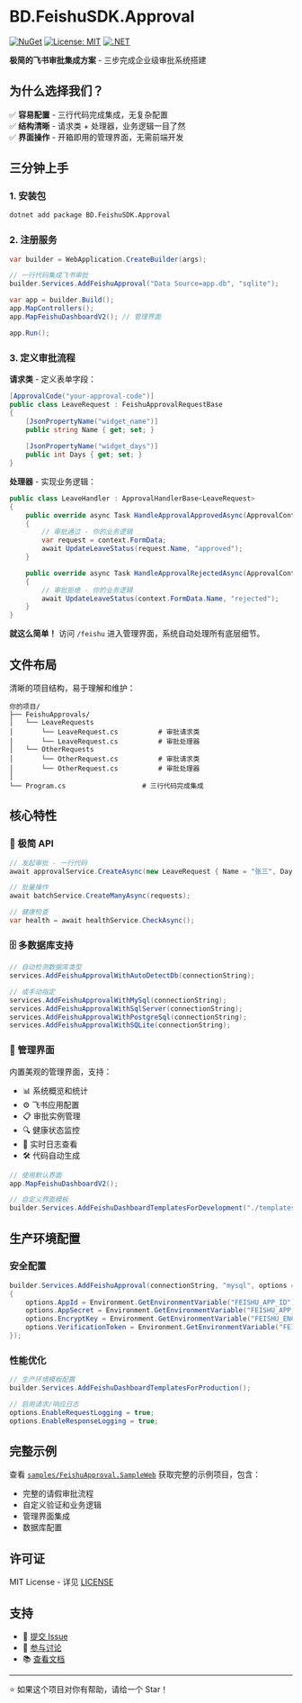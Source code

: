 # BD.FeishuSDK.Approval

[![NuGet](https://img.shields.io/nuget/v/BD.FeishuSDK.Approval.svg)](https://www.nuget.org/packages/BD.FeishuSDK.Approval)
[![License: MIT](https://img.shields.io/badge/License-MIT-yellow.svg)](https://opensource.org/licenses/MIT)
[![.NET](https://img.shields.io/badge/.NET-8.0-blue.svg)](https://dotnet.microsoft.com/download)

**极简的飞书审批集成方案** - 三步完成企业级审批系统搭建

## 为什么选择我们？

✅ **容易配置** - 三行代码完成集成，无复杂配置  
✅ **结构清晰** - 请求类 + 处理器，业务逻辑一目了然  
✅ **界面操作** - 开箱即用的管理界面，无需前端开发  

## 三分钟上手

### 1. 安装包

```bash
dotnet add package BD.FeishuSDK.Approval
```

### 2. 注册服务

```csharp
var builder = WebApplication.CreateBuilder(args);

// 一行代码集成飞书审批
builder.Services.AddFeishuApproval("Data Source=app.db", "sqlite");

var app = builder.Build();
app.MapControllers();
app.MapFeishuDashboardV2(); // 管理界面

app.Run();
```

### 3. 定义审批流程

**请求类** - 定义表单字段：
```csharp
[ApprovalCode("your-approval-code")]
public class LeaveRequest : FeishuApprovalRequestBase
{
    [JsonPropertyName("widget_name")]
    public string Name { get; set; }
    
    [JsonPropertyName("widget_days")]
    public int Days { get; set; }
}
```

**处理器** - 实现业务逻辑：
```csharp
public class LeaveHandler : ApprovalHandlerBase<LeaveRequest>
{
    public override async Task HandleApprovalApprovedAsync(ApprovalContext<LeaveRequest> context)
    {
        // 审批通过 - 你的业务逻辑
        var request = context.FormData;
        await UpdateLeaveStatus(request.Name, "approved");
    }

    public override async Task HandleApprovalRejectedAsync(ApprovalContext<LeaveRequest> context)
    {
        // 审批拒绝 - 你的业务逻辑
        await UpdateLeaveStatus(context.FormData.Name, "rejected");
    }
}
```

**就这么简单！** 访问 `/feishu` 进入管理界面，系统自动处理所有底层细节。

## 文件布局

清晰的项目结构，易于理解和维护：

```
你的项目/
├── FeishuApprovals/
│   └── LeaveRequests          
│       └── LeaveRequest.cs          # 审批请求类
│       └── LeaveRequest.cs          # 审批处理器
│   └── OtherRequests          
│       └── OtherRequest.cs          # 审批请求类
│       └── OtherRequest.cs          # 审批处理器
│
└── Program.cs                   # 三行代码完成集成
```

## 核心特性

### 🎯 极简 API
```csharp
// 发起审批 - 一行代码
await approvalService.CreateAsync(new LeaveRequest { Name = "张三", Days = 3 });

// 批量操作
await batchService.CreateManyAsync(requests);

// 健康检查
var health = await healthService.CheckAsync();
```

### 🗄️ 多数据库支持
```csharp
// 自动检测数据库类型
services.AddFeishuApprovalWithAutoDetectDb(connectionString);

// 或手动指定
services.AddFeishuApprovalWithMySql(connectionString);
services.AddFeishuApprovalWithSqlServer(connectionString);
services.AddFeishuApprovalWithPostgreSql(connectionString);
services.AddFeishuApprovalWithSQLite(connectionString);
```

### 🎨 管理界面

内置美观的管理界面，支持：
- 📊 系统概览和统计
- ⚙️ 飞书应用配置
- 📋 审批实例管理
- 🔍 健康状态监控
- 📝 实时日志查看
- 🛠️ 代码自动生成

```csharp
// 使用默认界面
app.MapFeishuDashboardV2();

// 自定义界面模板
builder.Services.AddFeishuDashboardTemplatesForDevelopment("./templates");

```



## 生产环境配置

### 安全配置
```csharp
builder.Services.AddFeishuApproval(connectionString, "mysql", options =>
{
    options.AppId = Environment.GetEnvironmentVariable("FEISHU_APP_ID");
    options.AppSecret = Environment.GetEnvironmentVariable("FEISHU_APP_SECRET");
    options.EncryptKey = Environment.GetEnvironmentVariable("FEISHU_ENCRYPT_KEY");
    options.VerificationToken = Environment.GetEnvironmentVariable("FEISHU_VERIFICATION_TOKEN");
});
```

### 性能优化
```csharp
// 生产环境模板配置
builder.Services.AddFeishuDashboardTemplatesForProduction();

// 启用请求/响应日志
options.EnableRequestLogging = true;
options.EnableResponseLogging = true;
```

## 完整示例

查看 [`samples/FeishuApproval.SampleWeb`](samples/FeishuApproval.SampleWeb) 获取完整的示例项目，包含：
- 完整的请假审批流程
- 自定义验证和业务逻辑
- 管理界面集成
- 数据库配置 

## 许可证

MIT License - 详见 [LICENSE](LICENSE)

## 支持

- 🐛 [提交 Issue](https://github.com/wosperry/bd-feishu-approval/issues)
- 💬 [参与讨论](https://github.com/wosperry/bd-feishu-approval/discussions)  
- 📚 [查看文档](https://github.com/wosperry/bd-feishu-approval)

---

⭐ 如果这个项目对你有帮助，请给一个 Star！